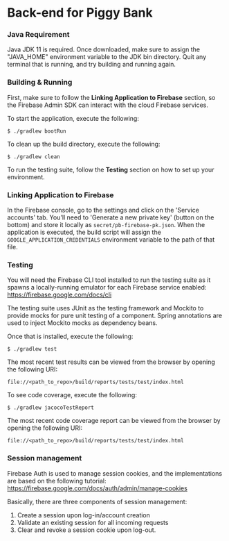 # Back-end for Piggy Bank

### Java Requirement

Java JDK 11 is required.
Once downloaded, make sure to assign the "JAVA_HOME" environment variable to the JDK bin directory.
Quit any terminal that is running, and try building and running again.


### Building & Running

First, make sure to follow the **Linking Application to Firebase** section, so the Firebase Admin SDK can interact
with the cloud Firebase services.

To start the application, execute the following:

`$ ./gradlew bootRun`

To clean up the build directory, execute the following:

`$ ./gradlew clean`

To run the testing suite, follow the **Testing** section on how to set up your environment.


### Linking Application to Firebase

In the Firebase console, go to the settings and click on the 'Service accounts' tab. You'll need to 'Generate a new
private key' (button on the bottom) and store it locally as `secret/pb-firebase-pk.json`. When the application is executed,
the build script will assign the `GOOGLE_APPLICATION_CREDENTIALS` environment variable to the path of that file.


### Testing

You will need the Firebase CLI tool installed to run the testing suite as it spawns a locally-running
emulator for each Firebase service enabled: https://firebase.google.com/docs/cli

The testing suite uses JUnit as the testing framework and Mockito to provide mocks for pure unit testing
of a component. Spring annotations are used to inject Mockito mocks as dependency beans.

Once that is installed, execute the following:

`$ ./gradlew test`

The most recent test results can be viewed from the browser by opening the following URI:

`file://<path_to_repo>/build/reports/tests/test/index.html`

To see code coverage, execute the following:

`$ ./gradlew jacocoTestReport`

The most recent code coverage report can be viewed from the browser by opening the following URI:

`file://<path_to_repo>/build/reports/tests/test/index.html`


### Session management

Firebase Auth is used to manage session cookies, and the implementations are based on the following tutorial:
https://firebase.google.com/docs/auth/admin/manage-cookies

Basically, there are three components of session management:
1. Create a session upon log-in/account creation
2. Validate an existing session for all incoming requests
3. Clear and revoke a session cookie upon log-out.
